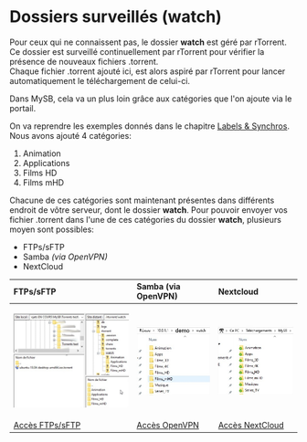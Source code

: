 # Dossiers surveillés \(watch\)

Pour ceux qui ne connaissent pas, le dossier **watch** est géré par rTorrent.  
Ce dossier est surveillé continuellement par rTorrent pour vérifier la présence de nouveaux fichiers .torrent.  
Chaque fichier .torrent ajouté ici, est alors aspiré par rTorrent pour lancer automatiquement le téléchargement de celui-ci.

Dans MySB, cela va un plus loin grâce aux catégories que l'on ajoute via le portail.

On va reprendre les exemples donnés dans le chapitre [Labels & Synchros](https://mysb.gitbook.io/doc/v/v5.3_fr/configuration/labels-and-synchros).  
Nous avons ajouté 4 catégories:

1. Animation
2. Applications
3. Films HD
4. Films mHD

Chacune de ces catégories sont maintenant présentes dans différents endroit de vôtre serveur, dont le dossier **watch**. Pour pouvoir envoyer vos fichier .torrent dans l'une de ces catégories du dossier **watch**, plusieurs moyen sont possibles:

* FTPs/sFTP
* Samba _\(via OpenVPN\)_
* NextCloud

<table>
  <thead>
    <tr>
      <th style="text-align:left">FTPs/sFTP</th>
      <th style="text-align:left">Samba (via OpenVPN)</th>
      <th style="text-align:left">Nextcloud</th>
    </tr>
  </thead>
  <tbody>
    <tr>
      <td style="text-align:left">
        <p></p>
        <p>
          <img src="../.gitbook/assets/watch_ftps.jpg" alt/>
        </p>
      </td>
      <td style="text-align:left">
        <p></p>
        <p>
          <img src="../.gitbook/assets/watch_samba.jpg" alt/>
        </p>
      </td>
      <td style="text-align:left">
        <p></p>
        <p>
          <img src="../.gitbook/assets/watch_nextcloud.jpg" alt/>
        </p>
      </td>
    </tr>
    <tr>
      <td style="text-align:left"><a href="https://mysb.gitbook.io/doc/v/v5.3_fr/configuration/ftps-sftp">Acc&#xE8;s FTPs/sFTP</a>
      </td>
      <td style="text-align:left"><a href="https://mysb.gitbook.io/doc/v/v5.3_fr/configuration/openvpn">Acc&#xE8;s OpenVPN</a>
      </td>
      <td style="text-align:left"><a href="https://mysb.gitbook.io/doc/v/v5.3_fr/configuration/nextcloud">Acc&#xE8;s NextCloud</a>
      </td>
    </tr>
  </tbody>
</table>


